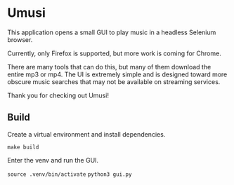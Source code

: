 # Umusi

This application opens a small GUI to play music in a headless Selenium browser.

Currently, only Firefox is supported, but more work is coming for Chrome.

There are many tools that can do this, but many of them download the entire mp3 or mp4. The UI is extremely simple and is designed toward more obscure music searches that may not be available on streaming services.

Thank you for checking out Umusi!

## Build

Create a virtual environment and install dependencies.

`make build`

Enter the venv and run the GUI.

`source .venv/bin/activate`
`python3 gui.py`


